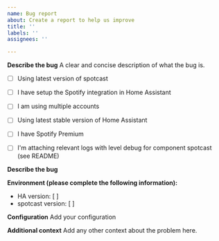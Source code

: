 ```yaml
---
name: Bug report
about: Create a report to help us improve
title: ''
labels: ''
assignees: ''

---
```


**Describe the bug**
A clear and concise description of what the bug is.

* [ ] Using latest version of spotcast
* [ ] I have setup the Spotify integration in Home Assistant
* [ ] I am using multiple accounts
* [ ] Using latest stable version of Home Assistant
* [ ] I have Spotify Premium
* [ ] I'm attaching relevant logs with level debug for component spotcast (see README)


**Describe the bug**


**Environment (please complete the following information):**
 - HA version: [ ]
 - spotcast version: [ ]

**Configuration**
Add your configuration

**Additional context**
Add any other context about the problem here.
